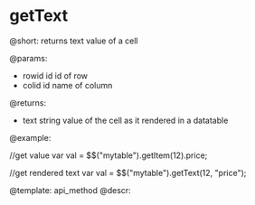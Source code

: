 getText
=============

@short: returns text value of a cell
	

@params:
- rowid       id         id of row
- colid       id         name of column


@returns:
- text        string      value of the cell as it rendered in a datatable

@example:

//get value
var val = $$("mytable").getItem(12).price;

//get rendered text
var val = $$("mytable").getText(12, "price");

@template:	api_method
@descr:




